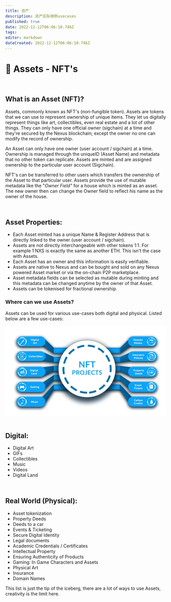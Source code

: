 ```yaml
---
title: 资产
description: 资产实际用例usecases
published: true
date: 2022-12-12T06:06:10.746Z
tags: 
editor: markdown
dateCreated: 2022-12-12T06:06:10.746Z
---
```


# 🏫 Assets - NFT's

&nbsp;

## **What is an Asset (NFT)?**

Assets, commonly known as NFT's (non-fungible token). Assets are tokens that we can use to represent ownership of unique items. They let us digitally represent things like art, collectibles, even real estate and a lot of other things. They can only have one official owner (sigchain) at a time and they're secured by the Nexus blockchain;  except the owner no one can modify the record of ownership.

An Asset can only have one owner (user account / sigchain) at a time. Ownership is managed through the uniqueID (Asset Name) and metadata that no other token can replicate. Assets are minted and are assigned ownership to the particular user account (Sigchain).&#x20;

NFT's can be transferred to other users which transfers the ownership of the Asset to that particular user. Assets provide the use of mutable metadata like the "_Owner Field"_ for a house which is minted as an asset. The new owner then can change the Owner field to reflect his name as the owner of the house.

&nbsp;

## Asset  Properties:

* Each Asset minted has a unique Name & Register Address that is directly linked to the owner (user account / sigchain).
* Assets are not directly interchangeable with other tokens 1:1. For example 1 NXS is exactly the same as another ETH. This isn't the case with Assets.
* Each Asset has an owner and this information is easily verifiable.
* Assets are native to Nexus and can be bought and sold on any Nexus powered Asset market or via the on-chain P2P marketplace.
* Asset metadata fields can be selected as mutable during minting and this metadata can be changed anytime by the owner of that Asset.
* Assets can be tokenised for fractional ownership.
&nbsp;
### Where can we use Assets?

Assets can be used for various use-cases both digital and physical. Listed below are a few use-cases:
&nbsp;

![assets-usecases.jpeg](/assets-usecases.jpeg)
&nbsp;

## Digital:

* Digital Art
* GIFs
* Collectibles
* Music
* Videos
* Digital Land

&nbsp;

## Real World  (Physical):

* Asset tokenization
* Property Deeds&#x20;
* Deeds to a car
* Events & Ticketing
* Secure Digital Identity
* Legal documents
* Academic Credentials / Certificates
* Intellectual Property
* Ensuring Authenticity of Products
* Gaming: In Game Characters and Assets
* Physical Art
* Insurance
* Domain Names

This list is just the tip of the iceberg, there are a lot of ways to use Assets, creativity is the limit here.
